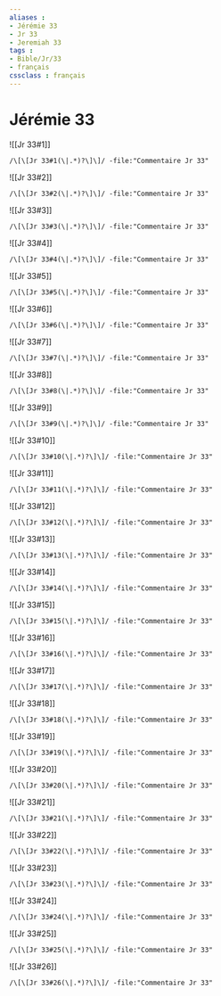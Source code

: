 ```yaml
---
aliases : 
- Jérémie 33
- Jr 33
- Jeremiah 33
tags : 
- Bible/Jr/33
- français
cssclass : français
---
```


# Jérémie 33

![[Jr 33#1]]

```query
/\[\[Jr 33#1(\|.*)?\]\]/ -file:"Commentaire Jr 33"
```

![[Jr 33#2]]

```query
/\[\[Jr 33#2(\|.*)?\]\]/ -file:"Commentaire Jr 33"
```

![[Jr 33#3]]

```query
/\[\[Jr 33#3(\|.*)?\]\]/ -file:"Commentaire Jr 33"
```

![[Jr 33#4]]

```query
/\[\[Jr 33#4(\|.*)?\]\]/ -file:"Commentaire Jr 33"
```

![[Jr 33#5]]

```query
/\[\[Jr 33#5(\|.*)?\]\]/ -file:"Commentaire Jr 33"
```

![[Jr 33#6]]

```query
/\[\[Jr 33#6(\|.*)?\]\]/ -file:"Commentaire Jr 33"
```

![[Jr 33#7]]

```query
/\[\[Jr 33#7(\|.*)?\]\]/ -file:"Commentaire Jr 33"
```

![[Jr 33#8]]

```query
/\[\[Jr 33#8(\|.*)?\]\]/ -file:"Commentaire Jr 33"
```

![[Jr 33#9]]

```query
/\[\[Jr 33#9(\|.*)?\]\]/ -file:"Commentaire Jr 33"
```

![[Jr 33#10]]

```query
/\[\[Jr 33#10(\|.*)?\]\]/ -file:"Commentaire Jr 33"
```

![[Jr 33#11]]

```query
/\[\[Jr 33#11(\|.*)?\]\]/ -file:"Commentaire Jr 33"
```

![[Jr 33#12]]

```query
/\[\[Jr 33#12(\|.*)?\]\]/ -file:"Commentaire Jr 33"
```

![[Jr 33#13]]

```query
/\[\[Jr 33#13(\|.*)?\]\]/ -file:"Commentaire Jr 33"
```

![[Jr 33#14]]

```query
/\[\[Jr 33#14(\|.*)?\]\]/ -file:"Commentaire Jr 33"
```

![[Jr 33#15]]

```query
/\[\[Jr 33#15(\|.*)?\]\]/ -file:"Commentaire Jr 33"
```

![[Jr 33#16]]

```query
/\[\[Jr 33#16(\|.*)?\]\]/ -file:"Commentaire Jr 33"
```

![[Jr 33#17]]

```query
/\[\[Jr 33#17(\|.*)?\]\]/ -file:"Commentaire Jr 33"
```

![[Jr 33#18]]

```query
/\[\[Jr 33#18(\|.*)?\]\]/ -file:"Commentaire Jr 33"
```

![[Jr 33#19]]

```query
/\[\[Jr 33#19(\|.*)?\]\]/ -file:"Commentaire Jr 33"
```

![[Jr 33#20]]

```query
/\[\[Jr 33#20(\|.*)?\]\]/ -file:"Commentaire Jr 33"
```

![[Jr 33#21]]

```query
/\[\[Jr 33#21(\|.*)?\]\]/ -file:"Commentaire Jr 33"
```

![[Jr 33#22]]

```query
/\[\[Jr 33#22(\|.*)?\]\]/ -file:"Commentaire Jr 33"
```

![[Jr 33#23]]

```query
/\[\[Jr 33#23(\|.*)?\]\]/ -file:"Commentaire Jr 33"
```

![[Jr 33#24]]

```query
/\[\[Jr 33#24(\|.*)?\]\]/ -file:"Commentaire Jr 33"
```

![[Jr 33#25]]

```query
/\[\[Jr 33#25(\|.*)?\]\]/ -file:"Commentaire Jr 33"
```

![[Jr 33#26]]

```query
/\[\[Jr 33#26(\|.*)?\]\]/ -file:"Commentaire Jr 33"
```

